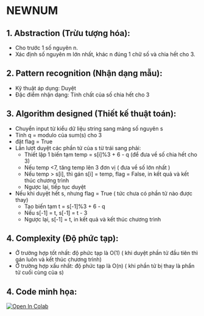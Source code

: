 # NEWNUM
## 1. Abstraction (Trừu tượng hóa):
+ Cho trước 1 số nguyên n.
+ Xác định số nguyên m lớn nhất, khác n đúng 1 chữ số và chia hết cho 3.
## 2. Pattern recognition (Nhận dạng mẫu):
+ Kỹ thuật áp dụng: Duyệt
+ Đặc điểm nhận dạng: Tính chất của số chia hết cho 3
## 3. Algorithm designed (Thiết kế thuật toán):
+ Chuyển input từ kiểu dữ liệu string sang mảng số nguyên s
+ Tính q =  modulo của sum(s) cho 3
+ đặt flag = True
+ Lần lượt duyệt các phần tử của s từ trái sang phải:
  - Thiết lập 1 biến tạm temp = s[i]%3 + 6 - q (để đưa về số chia hết cho 3)
  -  Nếu temp <7, tăng temp lên 3 đơn vị ( đưa về số lớn nhất )
  -  Nếu temp > s[i], thì gán s[i] = temp, flag = False, in kết quả và kết thúc chương trình
  -  Ngược lại, tiếp tục duyệt
+ Nếu khi duyệt hết s, nhưng flag = True ( tức chưa có phần tử nào được thay)
  - Tạo biến tạm t = s[-1]%3 + 6 - q 
  - Nếu s[-1] = t, s[-1] = t - 3
  - Ngược lại, s[-1] = t, in kết quả và kết thúc chương trình
## 4. Complexity (Độ phức tạp):
+ Ở trường hợp tốt nhất: độ phức tạp là O(1) ( khi duyệt phần tử đầu tiên thì gán luôn và kết thúc chương trình)
+ Ở trường hợp xấu nhất: độ phức tạp là O(n) ( khi phần tử bị thay là phẩn tử cuối cùng của s)
## 4. Code minh họa:
[![Open In Colab](https://colab.research.google.com/assets/colab-badge.svg)](https://colab.research.google.com/github/levanphuoc-dev/CS112.L21/blob/main/week_3/NEWNUM/Newnum.ipynb#scrollTo=qb4iIpCScm9L)
